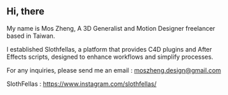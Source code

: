 ## Hi, there

My name is Mos Zheng, A 3D Generalist and Motion Designer freelancer based in Taiwan.

I established Slothfellas, a platform that provides C4D plugins and After Effects scripts,  designed to enhance workflows and simplify processes.

For any inquiries, please send me an email : 
moszheng.design@gmail.com

SlothFellas : https://www.instagram.com/slothfellas/

<!--## Profile
Property                 | Data  
-------------------------|------
Language / IDE           | [![C# Badge](https://img.shields.io/badge/-Visual%20Studio-239120?style=flat&logo=C-Sharp&logoColor=white)](https://github.com/search?l=C%23&q=user%3Amoszheng.design&type=Repositories) [![Python Badge](https://img.shields.io/badge/-PyCharm-3776AB?style=flat&logo=Python&logoColor=white)](https://github.com/search?l=Python&q=user%3Amoszheng.design&type=Repositories) [![Html+CSS+Javascript Badge] [![C++ Badge](https://img.shields.io/badge/-Visual%20Studio-00599C?style=flat&logo=C%2B%2B&logoColor=white)](https://github.com/search?q=user%3Amoszheng.design&type=Repositories) 
Tool / Framework         | [![Electron Badge](https://img.shields.io/badge/-Electron-47848F?style=flat&logo=Electron&logoColor=white)](https://github.com/moszheng.design/MangaPrettier) [![React Badge](https://img.shields.io/badge/-React-61DAFB?style=flat&logo=Electron&logoColor=white)](https://github.com/moszheng.design/AxisCult) [![ASP.NET Badge](https://img.shields.io/badge/-ASP.NET-5C2D91?style=flat&logo=.net&logoColor=white)](https://github.com/search?q=user%3Amoszheng.design&type=Repositories)
Database         | [![MongoDB Badge](https://img.shields.io/badge/-MongoDB-47A248?style=flat&logo=MongoDB&logoColor=white)](https://github.com/search?q=user%3Amoszheng.design&type=Repositories) [![SQL Server Badge](https://img.shields.io/badge/-SQL%20Server-CC2927?style=flat&logo=microsoftsqlserver&logoColor=white)](https://github.com/search?q=user%3Amoszheng.design&type=Repositories) [![SQLite Badge](https://img.shields.io/badge/-SQLite-003B57?style=flat&logo=sqlite&logoColor=white)](https://github.com/search?q=user%3Amoszheng.design&type=Repositories) 
Domain Knownledge        | [![Computer Science Development Badge](https://img.shields.io/badge/-Computer%20Science-FAB040?style=flat&logoColor=white)](https://github.com/search?q=user%3Amoszheng.design&type=Repositories) [![Software Development Badge](https://img.shields.io/badge/-Software%20Development-FF6600?style=flat&logoColor=white)](https://github.com/search?q=user%3Amoszheng.design&type=Repositories) [![Web Crawling Badge](https://img.shields.io/badge/-Web%20Crawling-036CB5?style=flat&logoColor=white)](https://project.moszheng.design.moe/?page=mahomangadownloader) [![Machine Learning Badge](https://img.shields.io/badge/-Machine%20Learning-01D277?style=flat&logoColor=white)](https://github.com/moszheng.design/AxisTradeCult)
Creative tools         |  [![photoshop Badge](https://img.shields.io/badge/-Photoshop-26C9FF?style=flat&logo=Adobe-Photoshop&logoColor=white)](https://github.com/search?q=user%3Amoszheng.design&type=Repositories)
CI / CD                  | [![Azure Pipelines Badge](https://img.shields.io/badge/-Azure%20Pipelines-2560E0?style=flat&logo=Azure-Pipelines&logoColor=white)](https://github.com/search?q=user%3Amoszheng.design&type=Repositories) [![AppVeyor Badge](https://img.shields.io/badge/-AppVeyor-00B3E0?style=flat&logo=AppVeyor&logoColor=white)](https://github.com/moszheng.design/MemoOffVocabulary) [![Travis-CI Badge](https://img.shields.io/badge/-Travis%20CI-3EAAAF?style=flat&logo=Travis-CI&logoColor=white)](https://github.com/moszheng.design/MangaPrettier) [![Github Actions Badge](https://img.shields.io/badge/-Github%20Actions-2088FF?style=flat&logo=Github-Actions&logoColor=white)](https://github.com/moszheng.design/moszheng.design)
Side Projects - App <img width=200/> |  
Side Projects - Web      | 
Reach Me                 | [![Gmail Badge](https://img.shields.io/badge/-moszheng.design-e54448?style=flat&logo=Gmail&logoColor=white)](mailto:moszheng.design@gmail.com) [![Linkedin Badge](https://img.shields.io/badge/-moszheng.design-blue?style=flat&logo=Linkedin&logoColor=white)](https://www.linkedin.com/in/shunningyou/)

-->